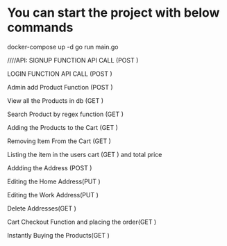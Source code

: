 # You can start the project with below commands
docker-compose up -d
go run main.go

////API:
SIGNUP FUNCTION API CALL (POST )

LOGIN FUNCTION API CALL (POST )

Admin add Product Function (POST )

View all the Products in db (GET )	

Search Product by regex function (GET )

Adding the Products to the Cart (GET )

Removing Item From the Cart (GET )

Listing the item in the users cart (GET ) and total price

Addding the Address (POST )

Editing the Home Address(PUT )

Editing the Work Address(PUT )

Delete Addresses(GET )

Cart Checkout Function and placing the order(GET )

Instantly Buying the Products(GET ) 
